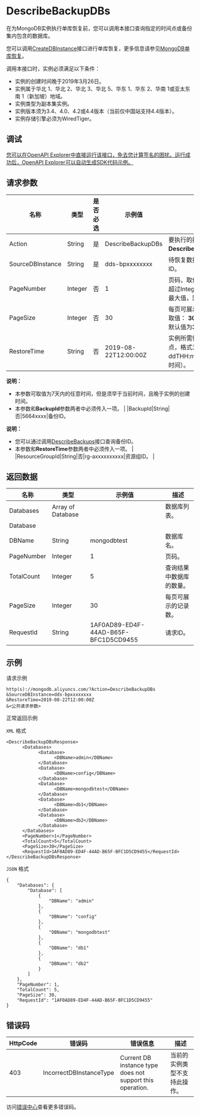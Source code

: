 # DescribeBackupDBs

在为MongoDB实例执行单库恢复前，您可以调用本接口查询指定的时间点或备份集内包含的数据库。

您可以调用[CreateDBInstance](~~61763~~)接口进行单库恢复，更多信息请参见[MongoDB单库恢复](~~112274~~)。

调用本接口时，实例必须满足以下条件：

-   实例的创建时间晚于2019年3月26日。
-   实例属于华北 1、华北 2、华北 3、华北 5、华东 1、华东 2、华南 1或亚太东南 1（新加坡）地域。
-   实例类型为副本集实例。
-   实例版本须为3.4、4.0、4.2或4.4版本（当前仅中国站支持4.4版本）。
-   实例存储引擎必须为WiredTiger。

## 调试

[您可以在OpenAPI Explorer中直接运行该接口，免去您计算签名的困扰。运行成功后，OpenAPI Explorer可以自动生成SDK代码示例。](https://api.aliyun.com/#product=Dds&api=DescribeBackupDBs&type=RPC&version=2015-12-01)

## 请求参数

|名称|类型|是否必选|示例值|描述|
|--|--|----|---|--|
|Action|String|是|DescribeBackupDBs|要执行的操作，取值：**DescribeBackupDBs**。 |
|SourceDBInstance|String|是|dds-bpxxxxxxxx|待恢复数据的源实例ID。 |
|PageNumber|Integer|否|1|页码，取值为大于0且不超过Integer数据类型的最大值，默认值为**1**。 |
|PageSize|Integer|否|30|每页可展示的记录数，取值： **30**、**50**、**100**，默认值为**30**。 |
|RestoreTime|String|否|2019-08-22T12:00:00Z|实例所需恢复的时间点，格式为yyyy-MM-ddTHH:mm:ssZ（UTC时间）。

 **说明：**

 -   本参数可取值为7天内的任意时间，但是须早于当前时间，且晚于实例的创建时间。
-   本参数和**BackupId**参数两者中必须传入一项。 |
|BackupId|String|否|5664xxxx|备份ID。

 **说明：**

-   您可以通过调用[DescribeBackups](~~62172~~)接口查询备份ID。
-   本参数和**RestoreTime**参数两者中必须传入一项。 |
|ResourceGroupId|String|否|rg-axxxxxxxxxx|资源组ID。 |

## 返回数据

|名称|类型|示例值|描述|
|--|--|---|--|
|Databases|Array of Database| |数据库列表。 |
|Database| | | |
|DBName|String|mongodbtest|数据库名。 |
|PageNumber|Integer|1|页码。 |
|TotalCount|Integer|5|查询结果中数据库的数量。 |
|PageSize|Integer|30|每页可展示的记录数。 |
|RequestId|String|1AF0AD89-ED4F-44AD-B65F-BFC1D5CD9455|请求ID。 |

## 示例

请求示例

```
http(s)://mongodb.aliyuncs.com/?Action=DescribeBackupDBs
&SourceDBInstance=dds-bpxxxxxxxx
&RestoreTime=2019-08-22T12:00:00Z
&<公共请求参数>
```

正常返回示例

`XML` 格式

```
<DescribeBackupDBsResponse>
	  <Databases>
		    <Database>
			      <DBName>admin</DBName>
		    </Database>
		    <Database>
			      <DBName>config</DBName>
		    </Database>
		    <Database>
			      <DBName>mongodbtest</DBName>
		    </Database>
		    <Database>
			      <DBName>db1</DBName>
		    </Database>
		    <Database>
			      <DBName>db2</DBName>
		    </Database>
	  </Databases>
	  <PageNumber>1</PageNumber>
	  <TotalCount>5</TotalCount>
	  <PageSize>30</PageSize>
	  <RequestId>1AF0AD89-ED4F-44AD-B65F-BFC1D5CD9455</RequestId>
</DescribeBackupDBsResponse>
```

`JSON` 格式

```
{
	"Databases": {
		"Database": [
			{
				"DBName": "admin"
			},
			{
				"DBName": "config"
			},
			{
				"DBName": "mongodbtest"
			},
			{
				"DBName": "db1"
			},
			{
				"DBName": "db2"
			}
		]
	},
	"PageNumber": 1,
	"TotalCount": 5,
	"PageSize": 30,
	"RequestId": "1AF0AD89-ED4F-44AD-B65F-BFC1D5CD9455"
}
```

## 错误码

|HttpCode|错误码|错误信息|描述|
|--------|---|----|--|
|403|IncorrectDBInstanceType|Current DB instance type does not support this operation.|当前的实例类型不支持此操作。|

访问[错误中心](https://error-center.alibabacloud.com/status/product/Dds)查看更多错误码。

